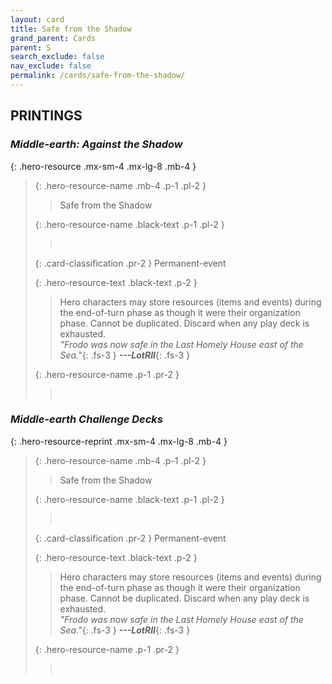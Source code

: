 ```yaml
---
layout: card
title: Safe from the Shadow
grand_parent: Cards
parent: S
search_exclude: false
nav_exclude: false
permalink: /cards/safe-from-the-shadow/
---
```


## PRINTINGS


### _Middle-earth: Against the Shadow_

{: .hero-resource .mx-sm-4 .mx-lg-8 .mb-4 }
> {: .hero-resource-name .mb-4 .p-1 .pl-2 }
> > <div class="card-mp"></div>
> > <div class="card-name">Safe from the Shadow</div>
>
> {: .hero-resource-name .black-text .p-1 .pl-2 }
> > &nbsp;
>
> {: .card-classification .pr-2 }
> Permanent-event
>
> {: .hero-resource-text .black-text .p-2 }
> > Hero characters may store resources (items and events) during the end-of-turn phase as though it were their organization phase. Cannot be duplicated. Discard when any play deck is exhausted. <br>_"Frodo was now safe in the Last Homely House east of the Sea."_{: .fs-3 } ***---&#65279;LotRII***{: .fs-3 } 
> 
> {: .hero-resource-name .p-1 .pr-2 }
> > <div class="card-shield"></div>
> > <div class="card-corruption">&nbsp;</div>

### _Middle-earth Challenge Decks_

{: .hero-resource-reprint .mx-sm-4 .mx-lg-8 .mb-4 }
> {: .hero-resource-name .mb-4 .p-1 .pl-2 }
> > <div class="card-mp"></div>
> > <div class="card-name">Safe from the Shadow</div>
>
> {: .hero-resource-name .black-text .p-1 .pl-2 }
> > &nbsp;
>
> {: .card-classification .pr-2 }
> Permanent-event
>
> {: .hero-resource-text .black-text .p-2 }
> > Hero characters may store resources (items and events) during the end-of-turn phase as though it were their organization phase. Cannot be duplicated. Discard when any play deck is exhausted. <br>_"Frodo was now safe in the Last Homely House east of the Sea."_{: .fs-3 } ***---&#65279;LotRII***{: .fs-3 } 
> 
> {: .hero-resource-name .p-1 .pr-2 }
> > <div class="card-shield"></div>
> > <div class="card-corruption">&nbsp;</div>
